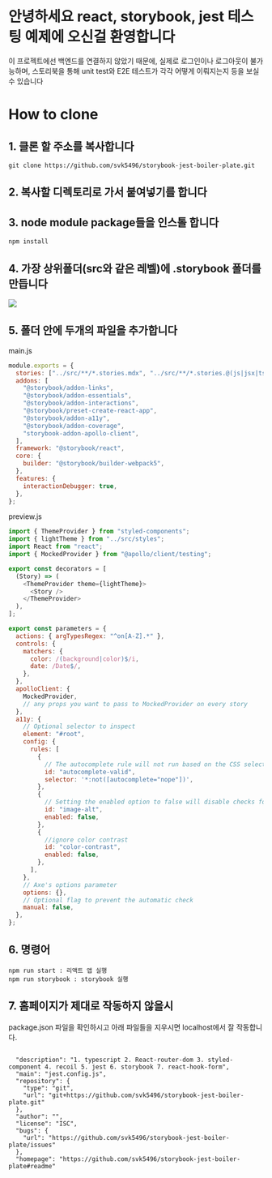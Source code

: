 # 안녕하세요 react, storybook, jest 테스팅 예제에 오신걸 환영합니다

이 프로젝트에선 백엔드를 연결하지 않았기 때문에, 실제로 로그인이나 로그아웃이 불가능하며, 스토리북을 통해 unit test와 E2E 테스트가 각각 어떻게 이뤄지는지 등을 보실 수 있습니다

# How to clone

## 1. 클론 할 주소를 복사합니다

```
git clone https://github.com/svk5496/storybook-jest-boiler-plate.git
```

## 2. 복사할 디렉토리로 가서 붙여넣기를 합니다

## 3. node module package들을 인스톨 합니다

```
npm install
```

## 4. 가장 상위폴더(src와 같은 레벨)에 .storybook 폴더를 만듭니다

<div>
    <img src="https://velog.s3.ap-northeast-2.amazonaws.com/jest-github.png"></img>
</div>

## 5. 폴더 안에 두개의 파일을 추가합니다

main.js

```javascript
module.exports = {
  stories: ["../src/**/*.stories.mdx", "../src/**/*.stories.@(js|jsx|ts|tsx)"],
  addons: [
    "@storybook/addon-links",
    "@storybook/addon-essentials",
    "@storybook/addon-interactions",
    "@storybook/preset-create-react-app",
    "@storybook/addon-a11y",
    "@storybook/addon-coverage",
    "storybook-addon-apollo-client",
  ],
  framework: "@storybook/react",
  core: {
    builder: "@storybook/builder-webpack5",
  },
  features: {
    interactionDebugger: true,
  },
};
```

preview.js

```javascript
import { ThemeProvider } from "styled-components";
import { lightTheme } from "../src/styles";
import React from "react";
import { MockedProvider } from "@apollo/client/testing";

export const decorators = [
  (Story) => (
    <ThemeProvider theme={lightTheme}>
      <Story />
    </ThemeProvider>
  ),
];

export const parameters = {
  actions: { argTypesRegex: "^on[A-Z].*" },
  controls: {
    matchers: {
      color: /(background|color)$/i,
      date: /Date$/,
    },
  },
  apolloClient: {
    MockedProvider,
    // any props you want to pass to MockedProvider on every story
  },
  a11y: {
    // Optional selector to inspect
    element: "#root",
    config: {
      rules: [
        {
          // The autocomplete rule will not run based on the CSS selector provided
          id: "autocomplete-valid",
          selector: '*:not([autocomplete="nope"])',
        },
        {
          // Setting the enabled option to false will disable checks for this particular rule on all stories.
          id: "image-alt",
          enabled: false,
        },
        {
          //ignore color contrast
          id: "color-contrast",
          enabled: false,
        },
      ],
    },
    // Axe's options parameter
    options: {},
    // Optional flag to prevent the automatic check
    manual: false,
  },
};
```

## 6. 명령어

```
npm run start : 리액트 앱 실행
npm run storybook : storybook 실행
```

## 7. 홈페이지가 제대로 작동하지 않을시

package.json 파일을 확인하시고 아래 파일들을 지우시면 localhost에서 잘 작동합니다.

```

  "description": "1. typescript 2. React-router-dom 3. styled-component 4. recoil 5. jest 6. storybook 7. react-hook-form",
  "main": "jest.config.js",
  "repository": {
    "type": "git",
    "url": "git+https://github.com/svk5496/storybook-jest-boiler-plate.git"
  },
  "author": "",
  "license": "ISC",
  "bugs": {
    "url": "https://github.com/svk5496/storybook-jest-boiler-plate/issues"
  },
  "homepage": "https://github.com/svk5496/storybook-jest-boiler-plate#readme"


```

